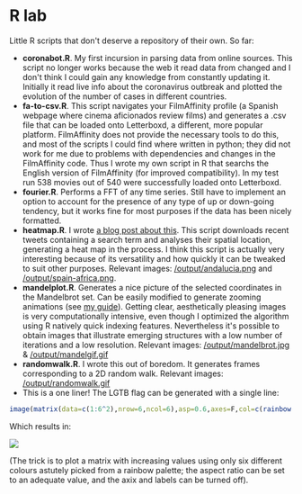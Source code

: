 # R lab
Little R scripts that don't deserve a repository of their own. So far:
  - **coronabot.R**. My first incursion in parsing data from online sources. This script no longer works because the web it read data from changed and I don't think I could gain any knowledge from constantly updating it. Initially it read live info about the coronavirus outbreak and plotted the evolution of the number of cases in different countries.
  - **fa-to-csv.R**. This script navigates your FilmAffinity profile (a Spanish webpage where cinema aficionados review films) and generates a .csv file that can be loaded onto Letterboxd, a different, more popular platform. FilmAffinity does not provide the necessary tools to do this, and most of the scripts I could find where written in python; they did not work for me due to problems with dependencies and changes in the FilmAffinity code. Thus I wrote my own script in R that searchs the English version of FilmAffinity (for improved compatibility). In my test run 538 movies out of 540 were successfully loaded onto Letterboxd.
  - **fourier.R**. Performs a FFT of any time series. Still have to implement an option to account for the presence of any type of up or down-going tendency, but it works fine for most purposes if the data has been nicely formatted.
  - **heatmap.R**. I wrote [a blog post about this](https://malmriv.github.io/posts/2020/02/emoji-heatmap/). This script downloads recent tweets containing a search term and analyses their spatial location, generating a heat map in the process. I think this script is actually very interesting because of its versatility and how quickly it can be tweaked to suit other purposes. Relevant images: [/output/andalucia.png](https://github.com/malmriv/r-lab/blob/master/output/andalucia.png) and [/output/spain-africa.png](https://github.com/malmriv/r-lab/blob/master/output/spain-africa.png).
  - **mandelplot.R**. Generates a nice picture of the selected coordinates in the Mandelbrot set. Can be easily modified to generate zooming animations (see [my guide](https://malmriv.github.io/posts/2020/04/make-animations-with-R/)). Getting clear, aesthetically pleasing images is very computationally intensive, even though I optimized the algorithm using R natively quick indexing features. Nevertheless it's possible to obtain images that illustrate emerging structures with a low number of iterations and a low resolution. Relevant images: [/output/mandelbrot.jpg](https://github.com/malmriv/r-lab/blob/master/output/mandelbrot.jpg) & [/output/mandelgif.gif](https://github.com/malmriv/r-lab/blob/master/output/mandelgif.gif)
  - **randomwalk.R**. I wrote this out of boredom. It generates frames corresponding to a 2D random walk. Relevant images: [/output/randomwalk.gif](https://github.com/malmriv/r-lab/blob/master/output/randomwalk.gif)
  - This is a one liner! The LGTB flag can be generated with a single line:
  ```R
  image(matrix(data=c(1:6^2),nrow=6,ncol=6),asp=0.6,axes=F,col=c(rainbow(3,rev=T,start=0.35,end=0.82,v=0.9),rainbow(3,rev=T,start=0,end=0.18)))
  ```
Which results in:

![](https://github.com/malmriv/malmriv.github.io/blob/master/_posts/images/flag.png?raw=true)

(The trick is to plot a matrix with increasing values using only six different colours astutely picked from a rainbow palette; the aspect ratio can be set to an adequate value, and the axix and labels can be turned off).
